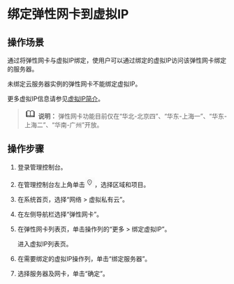 # 绑定弹性网卡到虚拟IP<a name="vpc_nic_0008"></a>

## 操作场景<a name="section1012551819585"></a>

通过将弹性网卡与虚拟IP绑定，使用户可以通过绑定的虚拟IP访问该弹性网卡绑定的服务器。

未绑定云服务器实例的弹性网卡不能绑定虚拟IP。

更多虚拟IP信息请参见[虚拟IP简介](虚拟IP简介.md)。

>![](public_sys-resources/icon-note.gif) **说明：** 
>弹性网卡功能目前仅在“华北-北京四”、“华东-上海一”、“华东-上海二”、“华南-广州”开放。

## 操作步骤<a name="section16419124611591"></a>

1.  登录管理控制台。
2.  在管理控制台左上角单击![](figures/icon-region.png)，选择区域和项目。
3.  在系统首页，选择“网络 \> 虚拟私有云”。
4.  在左侧导航栏选择“弹性网卡”。
5.  在弹性网卡列表页，单击操作列的“更多 \> 绑定虚拟IP”。

    进入虚拟IP列表页。

6.  在需要绑定的虚拟IP操作列，单击“绑定服务器”。
7.  选择服务器及网卡，单击“确定”。

